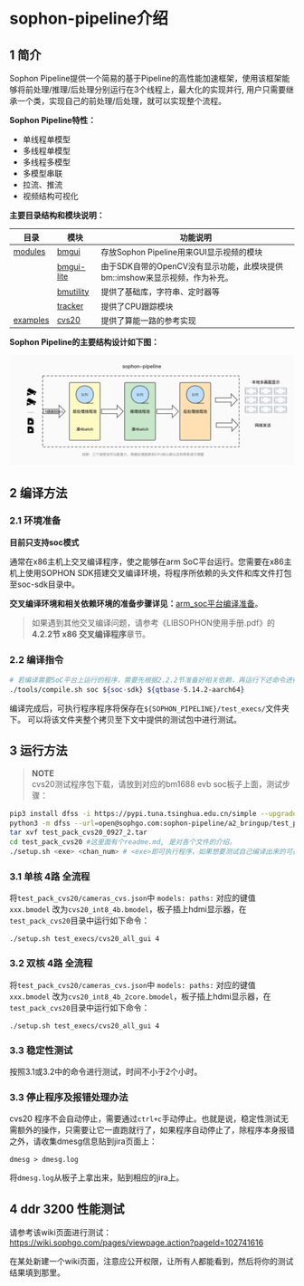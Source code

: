 # sophon-pipeline介绍

## 1 简介

Sophon Pipeline提供一个简易的基于Pipeline的高性能加速框架，使用该框架能够将前处理/推理/后处理分别运行在3个线程上，最大化的实现并行, 用户只需要继承一个类，实现自己的前处理/后处理，就可以实现整个流程。

**Sophon Pipeline特性：**

- 单线程单模型
- 多线程单模型
- 多线程多模型
- 多模型串联
- 拉流、推流
- 视频结构可视化

**主要目录结构和模块说明：**

| 目录                   | 模块                               | 功能说明                                                     |
| ---------------------- | ---------------------------------- | ------------------------------------------------------------ |
| [modules](./modules)   | [bmgui](./modules/bmgui)           | 存放Sophon Pipeline用来GUI显示视频的模块                     |
|                        | [bmgui-lite](./modules/bmgui-lite) | 由于SDK自带的OpenCV没有显示功能，此模块提供bm::imshow来显示视频，作为补充。 |
|                        | [bmutility](./modules/bmutility)   | 提供了基础库，字符串、定时器等                               |
|                        | [tracker](./modules/tracker)       | 提供了CPU跟踪模块                                            |
| [examples](./examples) | [cvs20](./examples/cvs20)          | 提供了算能一路的参考实现                                     |

**Sophon Pipeline的主要结构设计如下图：** 

![**avatar**](./docs/pics/sophon-pipeline.png)

## 2 编译方法

### 2.1 环境准备

**目前只支持soc模式**

通常在x86主机上交叉编译程序，使之能够在arm SoC平台运行。您需要在x86主机上使用SOPHON SDK搭建交叉编译环境，将程序所依赖的头文件和库文件打包至soc-sdk目录中。

**交叉编译环境和相关依赖环境的准备步骤详见：**[arm_soc平台编译准备](./docs/arm_soc.md)。

> 如果遇到其他交叉编译问题，请参考《LIBSOPHON使用手册.pdf》的**4.2.2节 x86 交叉编译程序**章节。

### 2.2 编译指令
```` bash
# 若编译需要SoC平台上运行的程序，需要先根据2.2.2节准备好相关依赖，再运行下述命令进行编译：
./tools/compile.sh soc ${soc-sdk} ${qtbase-5.14.2-aarch64}
````

编译完成后，可执行程序程序将保存在`${SOPHON_PIPELINE}/test_execs/`文件夹下。
可以将该文件夹整个拷贝至下文中提供的测试包中进行测试。

## 3 运行方法

> **NOTE**  
> cvs20测试程序包下载，请放到对应的bm1688 evb soc板子上面，测试步骤：
  ```bash
  pip3 install dfss -i https://pypi.tuna.tsinghua.edu.cn/simple --upgrade
  python3 -m dfss --url=open@sophgo.com:sophon-pipeline/a2_bringup/test_pack_cvs20_latest.tar
  tar xvf test_pack_cvs20_0927_2.tar
  cd test_pack_cvs20 #这里面有个readme.md, 是对各个文件的介绍。
  ./setup.sh <exe> <chan_num> # <exe>即可执行程序，如果想要测试自己编译出来的可执行程序，直接用`${SOPHON_PIPELINE}/test_execs/`下的程序替换即可。
  ```
### 3.1 单核 4路 全流程
将`test_pack_cvs20/cameras_cvs.json`中 `models: paths:` 对应的键值 `xxx.bmodel` 改为`cvs20_int8_4b.bmodel`，板子插上hdmi显示器，在`test_pack_cvs20`目录中运行如下命令：
```
./setup.sh test_execs/cvs20_all_gui 4
```

### 3.2 双核 4路 全流程
将`test_pack_cvs20/cameras_cvs.json`中 `models: paths:` 对应的键值 `xxx.bmodel` 改为`cvs20_int8_4b_2core.bmodel`，板子插上hdmi显示器，在`test_pack_cvs20`目录中运行如下命令：
```
./setup.sh test_execs/cvs20_all_gui 4
```

### 3.3 稳定性测试
按照3.1或3.2中的命令进行测试，时间不小于2个小时。

### 3.3 停止程序及报错处理办法
cvs20 程序不会自动停止，需要通过`ctrl+c`手动停止。也就是说，稳定性测试无需额外的操作，只需要让它一直跑就行了，如果程序自动停止了，除程序本身报错之外，请收集dmesg信息贴到jira页面上：

```
dmesg > dmesg.log
```
将`dmesg.log`从板子上拿出来，贴到相应的jira上。 

## 4 ddr 3200 性能测试
请参考该wiki页面进行测试：
https://wiki.sophgo.com/pages/viewpage.action?pageId=102741616

在某处新建一个wiki页面，注意应公开权限，让所有人都能看到，然后将你的测试结果填到那里。
